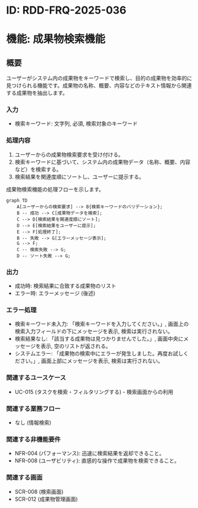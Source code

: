 # ID: RDD-FRQ-2025-036

# 機能: 成果物検索機能

## 概要

ユーザーがシステム内の成果物をキーワードで検索し、目的の成果物を効率的に見つけられる機能です。成果物の名称、概要、内容などのテキスト情報から関連する成果物を抽出します。

### 入力

- 検索キーワード: 文字列, 必須, 検索対象のキーワード

### 処理内容

1. ユーザーからの成果物検索要求を受け付ける。
1. 検索キーワードに基づいて、システム内の成果物データ（名称、概要、内容など）を検索する。
1. 検索結果を関連度順にソートし、ユーザーに提示する。

成果物検索機能の処理フローを示します。

```mermaid
graph TD
    A[ユーザーからの検索要求] --> B{検索キーワードのバリデーション};
    B -- 成功 --> C[成果物データを検索];
    C --> D[検索結果を関連度順にソート];
    D --> E[検索結果をユーザーに提示];
    E --> F[処理終了];
    B -- 失敗 --> G[エラーメッセージ表示];
    G --> F;
    C -- 検索失敗 --> G;
    D -- ソート失敗 --> G;
```

### 出力

- 成功時: 検索結果に合致する成果物のリスト
- エラー時: エラーメッセージ (後述)

### エラー処理

- 検索キーワード未入力: 「検索キーワードを入力してください。」, 画面上の検索入力フィールドの下にメッセージを表示, 検索は実行されない。
- 検索結果なし: 「該当する成果物は見つかりませんでした。」, 画面中央にメッセージを表示, 空のリストが返される。
- システムエラー: 「成果物の検索中にエラーが発生しました。再度お試しください。」, 画面上部にメッセージを表示, 検索は実行されない。

### 関連するユースケース

- UC-015 (タスクを検索・フィルタリングする) - 検索画面からの利用

### 関連する業務フロー

- なし (情報検索)

### 関連する非機能要件

- NFR-004 (パフォーマンス): 迅速に検索結果を返却できること。
- NFR-008 (ユーザビリティ): 直感的な操作で成果物を検索できること。

### 関連する画面

- SCR-008 (検索画面)
- SCR-012 (成果物管理画面)
